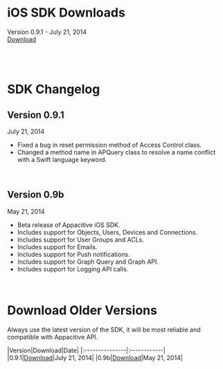 ﻿
<h1><span class="glyphicon glyphicon-download-alt"></span> iOS SDK Downloads</h1>
<span class="muted mbm">Version 0.9.1 - July 21, 2014</span>
<div> <a class="btn btn-primary pll prl" href="http://cdn.appacitive.com/sdk/ios/v0.9.1/Appacitive.framework.zip">Download</a></div>
<br/>
<br/>
<br/>

<h1><span class="glyphicon glyphicon-time"></span> SDK Changelog</h1>

## Version 0.9.1
<span class="muted">July 21, 2014</span>

+   Fixed a bug in reset permission method of Access Control class.
+   Changed a method name in APQuery class to resolve a name conflict with a Swift language keyword.

<br />

## Version 0.9b
<span class="muted">May 21, 2014</span>

+   Beta release of Appacitive iOS SDK.
+   Includes support for Objects, Users, Devices and Connections.
+   Includes support for User Groups and ACLs.
+ 	Includes support for Emails.
+	Includes support for Push notifications.
+	Includes support for Graph Query and Graph API.
+ 	Includes support for Logging API calls.

<br/>

<h1><span class="glyphicon glyphicon-cloud-download"></span> Download Older Versions</h1>
Always use the latest version of the SDK, it will be most reliable and compatible with Appacitive API.

|Version|Download|Date|
|:---------------|:------------|
|0.9.1|<a href="http://cdn.appacitive.com/sdk/ios/v0.9.1/Appacitive.framework.zip">Download</a>|July 21, 2014|
|0.9b|<a href="http://cdn.appacitive.com/sdk/ios/v0.9b/Appacitive.framework.zip">Download</a>|May 21, 2014|
